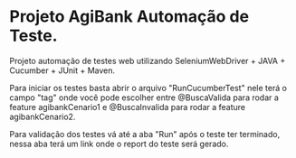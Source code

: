 # Projeto AgiBank Automação de Teste.

Projeto automação de testes web utilizando SeleniumWebDriver + JAVA + Cucumber + JUnit + Maven.

Para iniciar os testes basta abrir o arquivo "RunCucumberTest" nele terá o campo "tag" onde você pode escolher
entre @BuscaValida para rodar a feature agibankCenario1 e @BuscaInvalida para rodar a feature agibankCenario2.

Para validação dos testes vá até a aba "Run" após o teste ter terminado, nessa aba terá um link onde o report do teste
será gerado.
